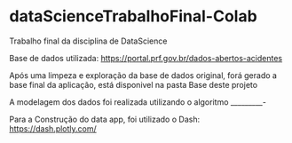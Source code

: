 # dataScienceTrabalhoFinal-Colab
Trabalho final da disciplina de DataScience 

 Base de dados utilizada: https://portal.prf.gov.br/dados-abertos-acidentes

 Após uma limpeza e exploração da base de dados original, forá gerado a base final da aplicação, está disponivel na pasta Base deste projeto

 A modelagem  dos dados foi realizada utilizando o algoritmo _________-

 Para a Construção do data app, foi utilizado o Dash: https://dash.plotly.com/
